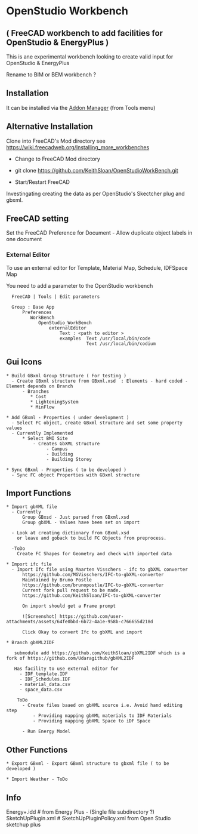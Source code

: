 # OpenStudio Workbench

## ( FreeCAD workbench to add facilities for OpenStudio & EnergyPlus )

This is ane experimental workbench looking to create valid input
for OpenStudio & EnergyPlus

Rename to BIM or BEM workbench ?

## Installation

It can be installed via the [Addon Manager](https://github.com/FreeCAD/FreeCAD-addons) (from Tools menu)


## Alternative Installation

Clone into FreeCAD's Mod directory see https://wiki.freecadweb.org/Installing_more_workbenches

   * Change to FreeCAD Mod directory
   * git clone https://github.com/KeithSloan/OpenStudioWorkBench.git

* Start/Restart FreeCAD

Investingating creating the data as per OpenStudio's Skectcher plug
and gbxml.

## FreeCAD setting
  Set the FreeCAD Preference for Document - Allow duplicate object labels in one document


### External Editor
  
   
  To use an external editor for Template, Material Map, Schedule, IDFSpace Map
  
  You need to add a parameter to the OpenStudio workbench
   
      FreeCAD | Tools | Edit parameters
  
      Group : Base App
          Preferences
             WorkBench
                OpenStudio_WorkBench
                    externalEditor 
                        Text : <path to editor > 
                        examples  Text /usr/local/bin/code
                                  Text /usr/local/bin/codium
                            

## Gui Icons

    * Build GBxml Group Structure ( For testing )
      - Create GBxml structure from GBxml.xsd  : Elements - hard coded - Element depends on Branch
          - Branches
             * Cost
             * LighteningSystem
             * MinFlow

    * Add GBxml - Properties ( under development )
      - Select FC object, create GBxml structure and set some property values
      - Currently Implemented
          * Select BMI Site
              - Creates GbXML structure
                   - Campus
                   - Building
                   - Building Storey
                   
    * Sync GBxml - Properties ( to be developed )
      - Sync FC object Properties with GBxml structure

                   
## Import Functions

    * Import gbXML file
      - Currently 
          Group GBxsd - Just parsed from GBxml.xsd
          Group gbXML - Values have been set on import

      - Look at creating dictionary from GBxml.xsd
        or leave and goback to build FC Objects from preprocess.

      -ToDo
        Create FC Shapes for Geometry and check with imported data
        
    * Import ifc file
      - Import Ifc file using Maarten Visschers - ifc to gbXML converter
          https://github.com/MGVisschers/IFC-to-gbXML-converter
          Maintained by Bruno Postle
          https://github.com/brunopostle/IFC-to-gbXML-converter
          Current fork pull request to be made.
          https://github.com/KeithSloan/IFC-to-gbXML-converter

          On import should get a Frame prompt
          
          ![Screenshot] https://github.com/user-attachments/assets/64fe0bbd-6b72-4a1e-958b-c766655d218d

          Click Okay to convert Ifc to gbXML and import 

    * Branch gbXML2IDF

       submodule add https://github.com/KeithSloan/gbXML2IDF which is a fork of https://github.com/Udaragithub/gbXML2IDF

       Has facility to use external editor for 
         - IDF_template.IDF
         - IDF_Schedules.IDF
         - material_data.csv
         - space_data.csv

        ToDo
          - Create files baaed on gbXML source i.e. Avoid hand editing step 
              - Providing mapping gbXML materials to IDF Materials
              - Providing mapping gbXML Space to iDF Space
              
          - Run Energy Model
           

   ## Other Functions
   
    * Export GBxml - Export GBxml structure to gbxml file ( to be developed )

    * Import Weather - ToDo

## Info

Energy+.idd         # from Energy Plus - (Single file subdirectory ?)
SketchUpPlugin.xml  # SketchUpPluginPolicy.xml from Open Studio sketchup plus
